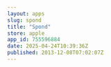 ```yaml
---
layout: apps
slug: spond
title: "Spond"
store: apple
app_id: 755596884
date: 2025-04-24T10:39:36Z
published: 2013-12-08T07:02:07Z
---
```

